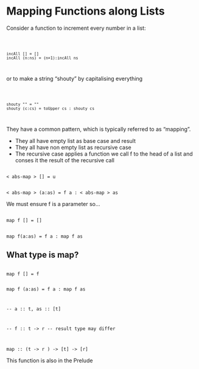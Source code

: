 # Mapping Functions along Lists
Consider a function to increment every number in a list:

<code>

    incAll [] = []
    incAll (n:ns) = (n+1):incAll ns
</code>

or to make a string “shouty” by capitalising everything

<code>

    shouty "" = ""
    shouty (c:cs) = toUpper cs : shouty cs
</code>

They have a common pattern,
which is typically referred to as “mapping”.
* They all have empty list as base case and result
* They all have non empty list as recursive case
* The recursive case applies a function we call f to the head of a list and conses it the result of the recursive call

<code>
< abs-map > [] = u

< abs-map > (a:as) = f a : < abs-map > as
</code>

We must ensure f is a parameter so...

<code>
map f [] = []

map f(a:as) = f a : map f as
</code>

## What type is map?

<code>
map f [] = f

map f (a:as) = f a : map f as

-- a :: t, as :: [t]

-- f :: t -> r -- result type may differ

map :: (t -> r ) -> [t] -> [r]
</code>

This function is also in the Prelude
